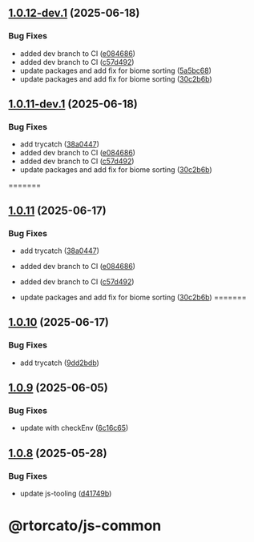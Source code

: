 ## [1.0.12-dev.1](https://gitlab.com/rtorcato/js-common/compare/v1.0.11...v1.0.12-dev.1) (2025-06-18)


### Bug Fixes

* added dev branch to CI ([e084686](https://gitlab.com/rtorcato/js-common/commit/e0846860a22f72f7f43c0da697b75653d3f0dc6b))
* added dev branch to CI ([c57d492](https://gitlab.com/rtorcato/js-common/commit/c57d49232b510ffbf4210de85b162162ee63cf4c))
* update packages and add fix for biome sorting ([5a5bc68](https://gitlab.com/rtorcato/js-common/commit/5a5bc68f8f417f6e417bca64fd33a02d1f18bdb3))
* update packages and add fix for biome sorting ([30c2b6b](https://gitlab.com/rtorcato/js-common/commit/30c2b6bcf09632e5e5e804da3cbaab67e5ba7a23))

## [1.0.11-dev.1](https://gitlab.com/rtorcato/js-common/compare/v1.0.10...v1.0.11-dev.1) (2025-06-18)


### Bug Fixes

* add trycatch ([38a0447](https://gitlab.com/rtorcato/js-common/commit/38a0447ed176c64244c792e2ef2351e7f0821b07))
* added dev branch to CI ([e084686](https://gitlab.com/rtorcato/js-common/commit/e0846860a22f72f7f43c0da697b75653d3f0dc6b))
* added dev branch to CI ([c57d492](https://gitlab.com/rtorcato/js-common/commit/c57d49232b510ffbf4210de85b162162ee63cf4c))
* update packages and add fix for biome sorting ([30c2b6b](https://gitlab.com/rtorcato/js-common/commit/30c2b6bcf09632e5e5e804da3cbaab67e5ba7a23))

=======

## [1.0.11](https://gitlab.com/rtorcato/js-common/compare/v1.0.10...v1.0.11) (2025-06-17)


### Bug Fixes

* add trycatch ([38a0447](https://gitlab.com/rtorcato/js-common/commit/38a0447ed176c64244c792e2ef2351e7f0821b07))

* added dev branch to CI ([e084686](https://gitlab.com/rtorcato/js-common/commit/e0846860a22f72f7f43c0da697b75653d3f0dc6b))
* added dev branch to CI ([c57d492](https://gitlab.com/rtorcato/js-common/commit/c57d49232b510ffbf4210de85b162162ee63cf4c))
* update packages and add fix for biome sorting ([30c2b6b](https://gitlab.com/rtorcato/js-common/commit/30c2b6bcf09632e5e5e804da3cbaab67e5ba7a23))
=======


## [1.0.10](https://gitlab.com/rtorcato/js-common/compare/v1.0.9...v1.0.10) (2025-06-17)


### Bug Fixes

* add trycatch ([9dd2bdb](https://gitlab.com/rtorcato/js-common/commit/9dd2bdbf3aafb51e73ff64c1212c8a54d8697d35))

## [1.0.9](https://gitlab.com/rtorcato/js-common/compare/v1.0.8...v1.0.9) (2025-06-05)


### Bug Fixes

* update with checkEnv ([6c16c65](https://gitlab.com/rtorcato/js-common/commit/6c16c65a97b6b972d24e11afd2d633cb6a3394e9))

## [1.0.8](https://gitlab.com/rtorcato/js-common/compare/v1.0.7...v1.0.8) (2025-05-28)


### Bug Fixes

* update js-tooling ([d41749b](https://gitlab.com/rtorcato/js-common/commit/d41749b82a0ed24a6cb2917c6df49c325d16c3e2))

# @rtorcato/js-common
